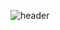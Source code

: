 ![header](https://capsule-render.vercel.app/api?type=rounded&color=auton&height=300&section=header&text=박준영의&fontSize=90)
